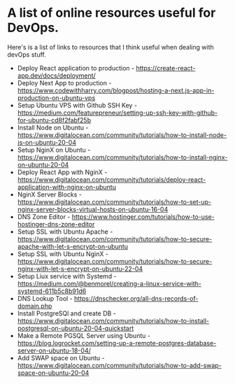 # A list of online resources useful for DevOps.


Here's is a list of links to resources that I think useful when dealing with devOps stuff.

- Deploy React application to production - https://create-react-app.dev/docs/deployment/
- Deploy Next App to production - https://www.codewithharry.com/blogpost/hosting-a-next.js-app-in-production-on-ubuntu-vps
- Setup Ubuntu VPS with Github SSH Key - https://medium.com/featurepreneur/setting-up-ssh-key-with-github-for-ubuntu-cd8f2fabf25b
- Install Node on Ubuntu - https://www.digitalocean.com/community/tutorials/how-to-install-node-js-on-ubuntu-20-04
- Setup NginX on Ubuntu - https://www.digitalocean.com/community/tutorials/how-to-install-nginx-on-ubuntu-20-04
- Deploy React App with NginX - https://www.digitalocean.com/community/tutorials/deploy-react-application-with-nginx-on-ubuntu
- NginX Server Blocks - https://www.digitalocean.com/community/tutorials/how-to-set-up-nginx-server-blocks-virtual-hosts-on-ubuntu-16-04
- DNS Zone Editor - https://www.hostinger.com/tutorials/how-to-use-hostinger-dns-zone-editor
- Setup SSL with Ubuntu Apache - https://www.digitalocean.com/community/tutorials/how-to-secure-apache-with-let-s-encrypt-on-ubuntu
- Setup SSL with Ubuntu NginX - https://www.digitalocean.com/community/tutorials/how-to-secure-nginx-with-let-s-encrypt-on-ubuntu-22-04
- Setup Liux service with Systemd - https://medium.com/@benmorel/creating-a-linux-service-with-systemd-611b5c8b91d6
- DNS Lookup Tool - https://dnschecker.org/all-dns-records-of-domain.php
- Install PostgreSQl and create DB - https://www.digitalocean.com/community/tutorials/how-to-install-postgresql-on-ubuntu-20-04-quickstart
- Make a Remote PGSQL Server using Ubuntu - https://blog.logrocket.com/setting-up-a-remote-postgres-database-server-on-ubuntu-18-04/
- Add SWAP space on Ubuntu - https://www.digitalocean.com/community/tutorials/how-to-add-swap-space-on-ubuntu-20-04

